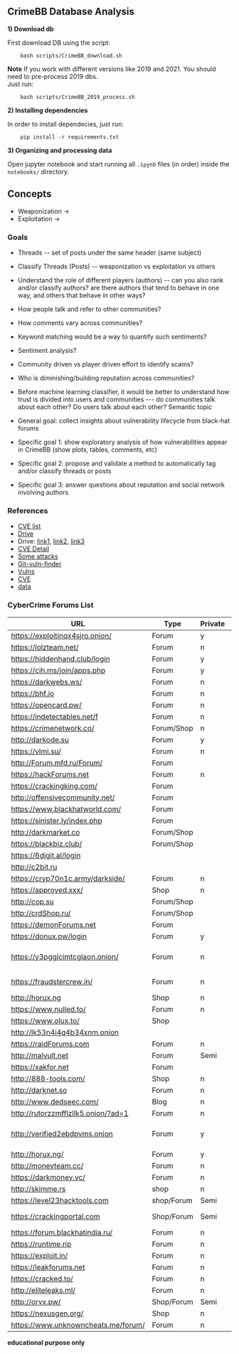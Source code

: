 ## CrimeBB Database Analysis

**1) Download db**

First download DB using the script:

		bash scripts/CrimeBB_download.sh

**Note** If you work with different versions like 2019 and 2021. You should need to pre-process 2019 dbs.  
Just run:

		bash scripts/CrimeBB_2019_process.sh

**2) Installing dependencies**

In order to install dependecies, just run:

		pip install -r requirements.txt

**3) Organizing and processing data**

Open jupyter notebook and start running all `.ipynb` files (in order) inside the `notebooks/` directory.

## Concepts

* Weaponization -> 
* Exploitation -> 

### Goals

* Threads -- set of posts under the same header (same subject)  
* Classify Threads (Posts) -- weaponization vs exploitation vs others  
* Understand the role of different players (authors) -- can you also rank and/or classify authors? are there authors that tend to behave in one way, and others that behave in other ways?

* How people talk and refer to other communities?  
* How comments vary across communities?  
* Keyword matching would be a way to quantify such sentiments?  
* Sentiment analysis?  
* Community driven vs player driven effort to identify scams?  
* Who is diminishing/building reputation across communities?  
* Before machine learning classifier, it would be better to understand how trust is divided into users and communities --- do communities talk about each other?  Do users talk about each other?   Semantic topic  

* General goal: collect insights about vulnerability lifecycle from black-hat forums
* Specific goal 1: show exploratory analysis of how vulnerabilities appear in CrimeBB (show plots, tables, comments, etc)  
* Specific goal 2: propose and validate a method to automatically tag and/or classify threads or posts  
* Specific goal 3: answer questions about reputation and social network involving authors  

### References

* [CVE list](https://www.cve.org/Downloads)
* [Drive](https://drive.google.com/drive/u/0/folders/184juXWCPiQmUimj4B5B9WOe2nw812l46)  
* Drive: [link1](https://docs.google.com/document/d/1JdDxqwocB2d0kuuBY3XbJ3Xmj7TLLPOOdMRfbnqhn9k/), [link2](https://docs.google.com/document/d/1TvyvR7oWiPNDjiAnHdGjjw1BL7p7-2GXxosz7rSL-cI/), [link3](https://docs.google.com/presentation/d/1sgviDNJydlCv9rSBgrhKBkk6mnmnkxmU_7OyQ7Kk5yY/)  
* [CVE Detail](https://www.cvedetails.com/index.php)  
* [Some attacks](https://gist.github.com/v1m/10d7b7b05e90c7dae29f)  
* [Git-vuln-finder](https://github.com/cve-search/git-vuln-finder)  
* [Vulns](https://github.com/hannob/vulns)  
* [CVE](https://en.wikipedia.org/wiki/Common_Vulnerabilities_and_Exposures)  
* [data](https://nvd.nist.gov/vuln/data-feeds#JSON_FEED)  

### CyberCrime Forums List

URL                                 | Type       | Private | Notes                                                  
------------------------------------|------------|---------|-------------------------------------------------------
https://exploitinqx4sjro.onion/     | Forum      | y       | RU                                                    
https://lolzteam.net/               | Forum      | n       | RU                             
https://hiddenhand.club/login       | Forum      | y       | carding                                               
https://cih.ms/join/apps.php        | Forum      | y       | RU
https://darkwebs.ws/                | Forum      | n       | RU
https://bhf.io                      | Forum      | n       | RU
https://opencard.pw/                | Forum      | n       | RU   
https://indetectables.net/f         | Forum      | n       | Spanish     
https://crimenetwork.co/            | Forum/Shop | n       | German       
http://darkode.su                   | Forum      | y       |                                                       
https://vlmi.su/                    | Forum      | n       |                                                       
http://Forum.mfd.ru/Forum/          | Forum      |         |                                                       
https://hackForums.net              | Forum      | n       | skids                                                 
https://crackingking.com/           | Forum      |         |                                                       
http://offensivecommunity.net/      | Forum      |         |                                                       
https://www.blackhatworld.com/      | Forum      |         |                                                       
https://sinister.ly/index.php       | Forum      |         |                                                       
http://darkmarket.co                | Forum/Shop |         |                                                       
https://blackbiz.club/              | Forum/Shop |         |                                                       
https://6digit.al/login             |            |         | dead?                                                 
http://c2bit.ru                     |            |         | RU                                                      
https://cryp70n1c.army/darkside/    | Forum      | n       |                                                       
https://approved.xxx/               | Shop       | n       | Carding, accounts...                                                       
http://cop.su                       | Forum/Shop |         | RU                                                    
http://crdShop.ru/                  | Forum/Shop |         | RU                                                    
https://demonForums.net             | Forum      |         |                                                       
https://donux.pw/login              | Forum      | y       |                                                       
https://y3pggjcimtcglaon.onion/     | Forum      | n       | Darknet mirror of https://darkmoney.vc/, RU                                               
https://fraudstercrew.in/           | Forum      | n       | Anti-Adblocker Splash                                               
http://horux.ng                     | Shop       | n       |                                                       
https://www.nulled.to/              | Forum      | n       |                                                       
https://www.olux.to/                | Shop       |         |                                                       
http://lk53n4i4q4b34xnm.onion       |            |         | dead?                                                       
https://raidForums.com              | Forum      | n       |                                                       
http://malvult.net                  | Forum      | Semi    |           
https://xakfor.net                  | Forum      |         | RU                                 
http://888-tools.com/               | Shop       | n       |                                                       
http://darknet.so                   | Forum      | n       | RU                                                      
http://www.dedseec.com/             | Blog       | n       | Hindi                                                      
http://rutorzzmfflzllk5.onion/?ad=1 | Forum      | n       |                              
http://verified2ebdpvms.onion       | Forum      | y       | premium marketplace in ENG and RU paid only      
http://horux.ng/                    | Forum      | y       |
http://moneyteam.cc/                | Forum      | n       | carding
https://darkmoney.vc/               | Forum      | n       | RU  
http://skimme.rs                    | shop       | n       | Skimming shop
https://level23hacktools.com        | shop/Forum | Semi    | premium marketplace
https://crackingportal.com          | Shop/Forum | Semi    | premium/free marketplace
https://forum.blackhatindia.ru/     | Forum      | n       | free
https://runtime.rip                 | Forum      | n       | free
https://exploit.in/                 | Forum      | n       | Semi
https://leakforums.net              | Forum      | n       | Semi
https://cracked.to/                 | Forum      | n       | Semi
http://eliteleaks.ml/               | Forum      | n       | Semi
http://orvx.pw/                     | Shop/Forum | Semi    | Semi
https://nexusgen.org/               | Shop       | n       | premium
https://www.unknowncheats.me/forum/ | Forum      | n       | free

**educational purpose only**
